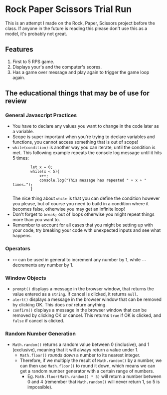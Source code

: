 # Rock Paper Scissors Trial Run

This is an attempt I made on the Rock, Paper, Scissors project before the class. If anyone in the future is reading this please don't use this as a model, it's probably not great.

## Features

1. First to 5 RPS game.
2. Displays your's and the computer's scores.
3. Has a game over message and play again to trigger the game loop again.

## The educational things that may be of use for review

### General Javascript Practices

* You have to declare any values you want to change in the code later as a variable.
* Scope is super important when you're trying to declare variables and functions, you cannot access something that is out of scope!
* `while(condition)` is another way you can iterate, until the condition is met. This following example repeats the console log message until it hits 5 times:
    ```     
            let x = 0;
            while(x < 5){
                x++;
                console.log("This message has repeated " + x + " times.");
            } 
    ```
    The nice thing about `while` is that you can define the condition however you please, but of course you need to build in a condition where it becomes false, otherwise you may get an infinite loop!
* Don't forget to `break;` out of loops otherwise you might repeat things more than you want to.
* Remember to account for all cases that you might be setting up with your code, try breaking your code with unexpected inputs and see what happens.

### Operators

* `++` can be used in general to increment any number by 1, while `--` decrements any number by 1.

### Window Objects

* `prompt()` displays a message in the browser window, that returns the value entered as a `string`. If cancel is clicked, it returns `null`.
* `alert()` displays a message in the browser window that can be removed by clicking OK. This does *not* return anything.
* `confirm()` displays a message in the browser window that can be removed by clicking OK or cancel. This returns `true` if OK is clicked, and `false` if cancel is clicked.

### Random Number Generation

* `Math.random()` returns a random value between 0 (inclusive),  and 1 (exclusive), meaning that it will always return a value under 1.
    * `Math.floor()` *rounds down* a number to its nearest integer.
    * Therefore, if we multiply the result of `Math.random()` by a number, we can then use `Math.floor()` to round it down, which means we can get a random number generator with a certain range of numbers.
        * Eg. `Math.floor(Math.random() * 5)` will return a number between 0 and 4 (remember that `Math.random()` will never return 1, so 5 is impossible).

